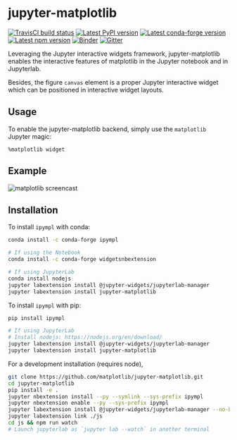 # jupyter-matplotlib

[![TravisCI build status](https://img.shields.io/travis/com/matplotlib/jupyter-matplotlib/master?logo=travis)](https://travis-ci.com/matplotlib/jupyter-matplotlib)
[![Latest PyPI version](https://img.shields.io/pypi/v/ipympl?logo=pypi)](https://pypi.python.org/pypi/ipympl)
[![Latest conda-forge version](https://img.shields.io/conda/vn/conda-forge/ipympl?logo=conda-forge)](https://anaconda.org/conda-forge/ipympl)
[![Latest npm version](https://img.shields.io/npm/v/jupyter-matplotlib?logo=npm)](https://www.npmjs.com/package/jupyter-matplotlib)
[![Binder](https://mybinder.org/badge_logo.svg)](https://mybinder.org/v2/gh/matplotlib/jupyter-matplotlib/master?urlpath=%2Flab%2Ftree%2Fexamples%2Fipympl.ipynb)
[![Gitter](https://img.shields.io/badge/gitter-Join_chat-blue?logo=gitter)](https://gitter.im/jupyter-widgets/Lobby)

Leveraging the Jupyter interactive widgets framework, jupyter-matplotlib
enables the interactive features of matplotlib in the Jupyter notebook and in
Jupyterlab.

Besides, the figure `canvas` element is a proper Jupyter interactive widget
which can be positioned in interactive widget layouts.

## Usage

To enable the jupyter-matplotlib backend, simply use the `matplotlib` Jupyter
magic:

```
%matplotlib widget
```

## Example

![matplotlib screencast](matplotlib.gif)

## Installation

To install `ipympl` with conda:

```bash
conda install -c conda-forge ipympl

# If using the Notebook
conda install -c conda-forge widgetsnbextension

# If using JupyterLab
conda install nodejs
jupyter labextension install @jupyter-widgets/jupyterlab-manager
jupyter labextension install jupyter-matplotlib
```

To install `ipympl` with pip:

```bash
pip install ipympl

# If using JupyterLab
# Install nodejs: https://nodejs.org/en/download/
jupyter labextension install @jupyter-widgets/jupyterlab-manager
jupyter labextension install jupyter-matplotlib
```

For a development installation (requires node),

```bash
git clone https://github.com/matplotlib/jupyter-matplotlib.git
cd jupyter-matplotlib
pip install -e .
jupyter nbextension install --py --symlink --sys-prefix ipympl
jupyter nbextension enable --py --sys-prefix ipympl
jupyter labextension install @jupyter-widgets/jupyterlab-manager --no-build
jupyter labextension link ./js
cd js && npm run watch
# Launch jupyterlab as `jupyter lab --watch` in another terminal
```

